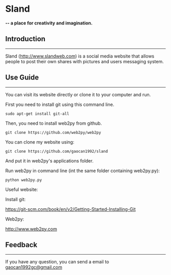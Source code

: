 # Sland 
<b>-- a place for creativity and imagination.</b>
## Introduction
***
Sland (http://www.slandweb.com) is a social media website that allows people to post their own shares with pictures and users messaging system.
## Use Guide
***
You can visit its website directly or clone it to your computer and run.

First you need to install git using this command line.
```
sudo apt-get install git-all
```
Then, you need to install web2py from github.

```
git clone https://github.com/web2py/web2py
```
You can clone my website using:

```
git clone https://github.com/gaocan1992/sland
```
And put it in web2py's applications folder.

Run web2py in command line (int the same folder containing web2py.py):

```
python web2py.py
```
Useful website:

Install git:

https://git-scm.com/book/en/v2/Getting-Started-Installing-Git

Web2py: 

http://www.web2py.com
## Feedback
***
If you have any question, you can send a email to [gaocan1992gc@gmail.com](mailto:gaocan1992gc@gmail.com)